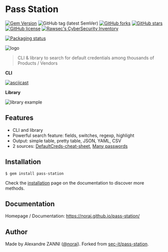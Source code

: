 # Pass Station

[![Gem Version](https://badge.fury.io/rb/pass-station.svg)](https://badge.fury.io/rb/pass-station)
![GitHub tag (latest SemVer)](https://img.shields.io/github/tag/noraj/pass-station)
[![GitHub forks](https://img.shields.io/github/forks/noraj/pass-station)](https://github.com/noraj/pass-station/network)
[![GitHub stars](https://img.shields.io/github/stars/noraj/pass-station)](https://github.com/noraj/pass-station/stargazers)
[![GitHub license](https://img.shields.io/github/license/noraj/pass-station)](https://github.com/noraj/pass-station/blob/master/LICENSE)
[![Rawsec's CyberSecurity Inventory](https://inventory.raw.pm/img/badges/Rawsec-inventoried-FF5050_flat.svg)](https://inventory.raw.pm/tools.html#Pass%20Station)

[![Packaging status](https://repology.org/badge/vertical-allrepos/pass-station.svg)](https://repology.org/project/pass-station/versions)

![logo](docs/_media/logo.png)

> CLI & library to search for default credentials among thousands of Products / Vendors

**CLI**

[![asciicast](https://asciinema.org/a/397713.svg)](https://asciinema.org/a/397713)

**Library**

![library example](https://i.imgur.com/XjhS66Y.png)

## Features

- CLI and library
- Powerful search feature: fields, switches, regexp, highlight
- Output: simple table, pretty table, JSON, YAML, CSV
- 2 sources: [DefaultCreds-cheat-sheet](https://github.com/ihebski/DefaultCreds-cheat-sheet), [Many passwords](https://github.com/many-passwords/many-passwords)

## Installation

```plaintext
$ gem install pass-station
```

Check the [installation](https://noraj.github.io/pass-station/) page on the documentation to discover more methods.

## Documentation

Homepage / Documentation: https://noraj.github.io/pass-station/

## Author

Made by Alexandre ZANNI ([@noraj](https://pwn.by/noraj/)). Forked from [sec-it/pass-station](https://github.com/sec-it/pass-station).
